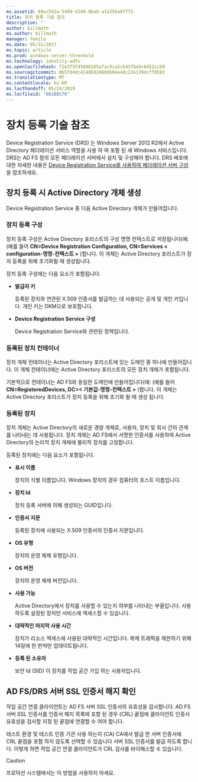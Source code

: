 ```yaml
---
ms.assetid: 69ec592a-5499-4249-8ba0-afa356a8ff75
title: 장치 등록 기술 참조
description: ''
author: billmath
ms.author: billmath
manager: femila
ms.date: 05/31/2017
ms.topic: article
ms.prod: windows-server-threshold
ms.technology: identity-adfs
ms.openlocfilehash: f2e373f45088105a7ac9ca5cb43fbebc6452ccb9
ms.sourcegitcommit: 0b5fd4dc4148b92480db04e4dc22e139dcff8582
ms.translationtype: MT
ms.contentlocale: ko-KR
ms.lasthandoff: 05/24/2019
ms.locfileid: "66188576"
---
```

# <a name="device-registration-technical-reference"></a>장치 등록 기술 참조
Device Registration Service \(DRS\) 는 Windows Server 2012 R2에서 Active Directory 페더레이션 서비스 역할을 사용 하 여 포함 된 새 Windows 서비스입니다.  DRS는 AD FS 팜의 모든 페더레이션 서버에서 설치 및 구성해야 합니다.  DRS 배포에 대한 자세한 내용은 [Device Registration Service를 사용하여 페더레이션 서버 구성](https://technet.microsoft.com/library/dn486831.aspx)을 참조하세요.  
  
## <a name="active-directory-objects-created-when-a-device-is-registered"></a>장치 등록 시 Active Directory 개체 생성  
Device Registration Service 중 다음 Active Directory 개체가 만들어집니다.  
  
### <a name="device-registration-configuration"></a>장치 등록 구성  
장치 등록 구성은 Active Directory 포리스트의 구성 명명 컨텍스트로 저장됩니다(예: \(예를 들어 **CN\=Device Registration Configuration, CN\=Services < configuration\-명명\-컨텍스트 >** \)합니다. 이 개체는 Active Directory 포리스트가 장치 등록을 위해 초기화될 때 생성됩니다.  
  
장치 등록 구성에는 다음 요소가 포함됩니다.  
  
-   **발급자 키**  
  
    등록된 장치와 연관된 X.509 인증서를 발급하는 데 사용되는 공개 및 개인 키입니다.  개인 키는 DKM으로 보호합니다.  
  
-   **Device Registration Service 구성**  
  
    Device Registration Service와 관련된 정책입니다.  
  
### <a name="registered-devices-container"></a>등록된 장치 컨테이너  
장치 개체 컨테이너는 Active Directory 포리스트에 있는 도메인 중 하나에 만들어집니다.  이 개체 컨테이너에는 Active Directory 포리스트의 모든 장치 개체가 포함됩니다.  
  
기본적으로 컨테이너는 AD FS와 동일한 도메인에 만들어집니다(예:  \(예를 들어 **CN\=RegisteredDevices, DC\=< 기본값\-명명\-컨텍스트 >** \)합니다. 이 개체는 Active Directory 포리스트가 장치 등록을 위해 초기화 될 때 생성 됩니다.  
  
### <a name="registered-devices"></a>등록된 장치  
장치 개체는 Active Directory의 새로운 경량 개체로,  사용자, 장치 및 회사 간의 관계를 나타내는 데 사용됩니다.  장치 개체는 AD FS에서 서명한 인증서를 사용하여 Active Directory의 논리적 장치 개체에 물리적 장치를 고정합니다.  
  
등록된 장치에는 다음 요소가 포함됩니다.  
  
-   **표시 이름**  
  
    장치의 식별 이름입니다.  Windows 장치의 경우 컴퓨터의 호스트 이름입니다.  
  
-   **장치 Id**  
  
    장치 등록 서버에 의해 생성되는 GUID입니다.  
  
-   **인증서 지문**  
  
    등록된 장치에 사용되는 X.509 인증서의 인증서 지문입니다.  
  
-   **OS 유형**  
  
    장치의 운영 체제 유형입니다.  
  
-   **OS 버전**  
  
    장치의 운영 체제 버전입니다.  
  
-   **사용 가능**  
  
    Active Directory에서 장치를 사용할 수 있는지 여부를 나타내는 부울입니다.  사용하도록 설정된 장치만 서비스에 액세스할 수 있습니다.  
  
-   **대략적인 마지막 사용 시간**  
  
    장치가 리소스 액세스에 사용된 대략적인 시간입니다.  복제 트래픽을 제한하기 위해 14일에 한 번씩만 업데이트됩니다.  
  
-   **등록 된 소유자**  
  
    보안 Id \(SID\) 이 장치를 작업 공간 가입 하는 사용자입니다.  
  
## <a name="ad-fsdrs-server-ssl-certificate-revocation-checking"></a>AD FS\/DRS 서버 SSL 인증서 해지 확인  
작업 공간 연결 클라이언트는 AD FS 서버 SSL 인증서의 유효성을 검사합니다.  AD FS 서버 SSL 인증서를 인증서 해지 목록에 포함 된 경우 \(CRL\) 끝점에 클라이언트 인증서 유효성을 검사할 지정 된 끝점에 연결할 수 여야 합니다.  
  
테스트 환경 및 테스트 인증 기관 사용 하는지 \(CA\) CA에서 발급 한 서버 인증서에 CRL 끝점을 포함 하지 않도록 선택할 수 있습니다 서버 SSL 인증서를 발급 하도록 합니다.  이렇게 하면 작업 공간 연결 클라이언트가 CRL 검사를 바이패스할 수 있습니다.  
  
> [!CAUTION]  
> 프로덕션 시스템에서는 이 방법을 사용하지 마세요.  
  

